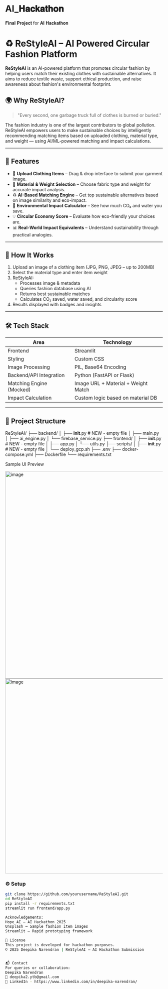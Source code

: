 # AI_𝐇𝐚𝐜𝐤𝐚𝐭𝐡𝐨𝐧
𝐅𝐢𝐧𝐚𝐥 𝐏𝐫𝐨𝐣𝐞𝐜𝐭 for 𝐀𝐈 𝐇𝐚𝐜𝐤𝐚𝐭𝐡𝐨𝐧
# ♻️ ReStyleAI – AI Powered Circular Fashion Platform

**ReStyleAI** is an AI-powered platform that promotes circular fashion by helping users match their existing clothes with sustainable alternatives. It aims to reduce textile waste, support ethical production, and raise awareness about fashion's environmental footprint.

## 🌍 Why ReStyleAI?

> "Every second, one garbage truck full of clothes is burned or buried."

The fashion industry is one of the largest contributors to global pollution. ReStyleAI empowers users to make sustainable choices by intelligently recommending matching items based on uploaded clothing, material type, and weight — using AI/ML-powered matching and impact calculations.

---

## 🚀 Features

- 📸 **Upload Clothing Items** – Drag & drop interface to submit your garment image.
- 🧵 **Material & Weight Selection** – Choose fabric type and weight for accurate impact analysis.
- ♻️ **AI-Based Matching Engine** – Get top sustainable alternatives based on image similarity and eco-impact.
- 🌱 **Environmental Impact Calculator** – See how much CO₂ and water you save.
- 💡 **Circular Economy Score** – Evaluate how eco-friendly your choices are.
- 📊 **Real-World Impact Equivalents** – Understand sustainability through practical analogies.

---

## 🧠 How It Works

1. Upload an image of a clothing item (JPG, PNG, JPEG – up to 200MB)
2. Select the material type and enter item weight
3. ReStyleAI:
   - Processes image & metadata
   - Queries fashion database using AI
   - Returns best sustainable matches
   - Calculates CO₂ saved, water saved, and circularity score
4. Results displayed with badges and insights

---

## 🛠️ Tech Stack

| Area                     | Technology                        |
|--------------------------|------------------------------------|
| Frontend                 | Streamlit                          |
| Styling                  | Custom CSS                         |
| Image Processing         | PIL, Base64 Encoding               |
| Backend/API Integration  | Python (FastAPI or Flask)          |
| Matching Engine (Mocked) | Image URL + Material + Weight Match|
| Impact Calculation       | Custom logic based on material DB  |

---

## 📁 Project Structure

ReStyleAI/
├── backend/
│   ├── __init__.py      # NEW - empty file
│   ├── main.py
│   ├── ai_engine.py
│   └── firebase_service.py
├── frontend/
│   ├── __init__.py      # NEW - empty file
│   ├── app.py
│   └── utils.py
├── scripts/
│   ├── __init__.py      # NEW - empty file
│   └── deploy_gcp.sh
├── .env
├── docker-compose.yml
├── Dockerfile
└── requirements.txt

Sample UI Preview

<img width="954" height="661" alt="image" src="https://github.com/user-attachments/assets/f73acf96-f486-4db6-8350-ee2fcd5c1200" />
<img width="949" height="621" alt="image" src="https://github.com/user-attachments/assets/d7d1ab86-e195-43b6-8f4f-2d405b7a4581" />

### ⚙️ Setup

```bash
git clone https://github.com/yourusername/ReStyleAI.git
cd ReStyleAI
pip install -r requirements.txt
streamlit run frontend/app.py

Acknowledgements:
Hope AI – AI Hackathon 2025
Unsplash – Sample fashion item images
Streamlit – Rapid prototyping framework

📃 License
This project is developed for hackathon purposes.
© 2025 Deepika Narendran | ReStyleAI – AI Hackathon Submission


📬 Contact
For queries or collaboration:
Deepika Narendran
📧 deepika2.ytb@gmail.com
🔗 LinkedIn - https://www.linkedin.com/in/deepika-narendran/





